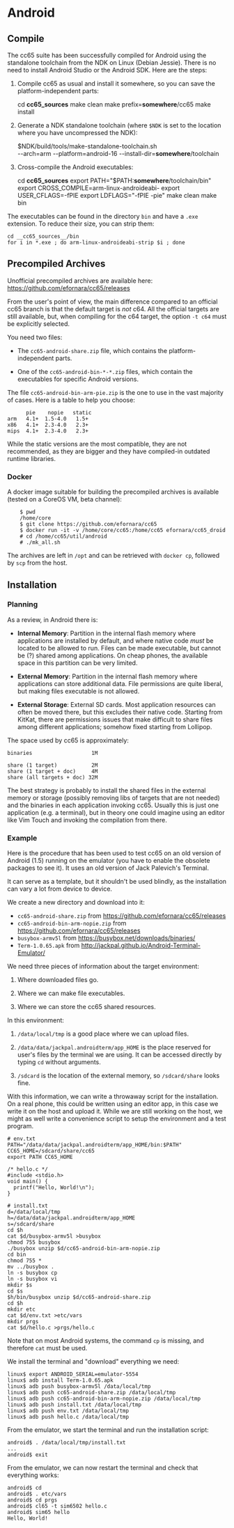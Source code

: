 # Android

## Compile

The cc65 suite has been successfully compiled for Android using the standalone toolchain from the NDK on Linux (Debian Jessie). There is no need to install Android Studio or the Android SDK. Here are the steps:

1) Compile cc65 as usual and install it somewhere, so you can save the platform-independent parts:

	cd __cc65_sources__
	make clean
	make
	prefix=__somewhere__/cc65 make install

2) Generate a NDK standalone toolchain (where `$NDK` is set to the location where you have uncompressed the NDK):

	$NDK/build/tools/make-standalone-toolchain.sh \
	--arch=arm --platform=android-16 --install-dir=__somewhere__/toolchain

3) Cross-compile the Android executables:

	cd __cc65_sources__
	export PATH="$PATH:__somewhere__/toolchain/bin"
	export CROSS_COMPILE=arm-linux-androideabi-
	export USER_CFLAGS=-fPIE
	export LDFLAGS="-fPIE -pie"
	make clean
	make bin

The executables can be found in the directory `bin` and have a `.exe` extension. To reduce their size, you can strip them:

	cd __cc65_sources__/bin
	for i in *.exe ; do arm-linux-androideabi-strip $i ; done

## Precompiled Archives

Unofficial precompiled archives are available here: https://github.com/efornara/cc65/releases

From the user's point of view, the main difference compared to an official cc65 branch is that the default target is *not* c64. All the official targets are still available, but, when compiling for the c64 target, the option `-t c64`
must be explicitly selected.

You need two files:

- The `cc65-android-share.zip` file, which contains the platform-independent parts.

- One of the `cc65-android-bin-*-*.zip` files, which contain the executables for specific Android versions.

The file `cc65-android-bin-arm-pie.zip` is the one to use in the vast majority of cases. Here is a table to help you choose:

          pie    nopie   static  
    arm   4.1+  1.5-4.0   1.5+   
    x86   4.1+  2.3-4.0   2.3+   
    mips  4.1+  2.3-4.0   2.3+   

While the static versions are the most compatible, they are not recommended, as they are bigger and they have compiled-in outdated runtime libraries.

### Docker

A docker image suitable for building the precompiled archives is available (tested on a CoreOS VM, beta channel):

        $ pwd
        /home/core
        $ git clone https://github.com/efornara/cc65
        $ docker run -it -v /home/core/cc65:/home/cc65 efornara/cc65_droid
        # cd /home/cc65/util/android
        # ./mk_all.sh

The archives are left in `/opt` and can be retrieved with `docker cp`, followed by `scp` from the host.

## Installation

### Planning

As a review, in Android there is:

- **Internal Memory**: Partition in the internal flash memory where applications are installed by default, and where native code *must* be located to be allowed to run.  Files can be made executable, but cannot be (?) shared among applications. On cheap phones, the available space in this partition can be very limited.

- **External Memory**: Partition in the internal flash memory where applications can store additional data. File permissions are quite liberal, but making files executable is not allowed.

- **External Storage**: External SD cards. Most application resources can often be moved there, but this excludes their native code. Starting from KitKat, there are permissions issues that make difficult to share files among different applications; somehow fixed starting from Lollipop.

The space used by cc65 is approximately:

    binaries                   1M

    share (1 target)           2M
    share (1 target + doc)     4M
    share (all targets + doc) 32M

The best strategy is probably to install the shared files in the external memory or storage (possibly removing libs of targets that are not needed) and the binaries in each application invoking cc65.  Usually this is just one application (e.g. a terminal), but in theory one could imagine using an editor like Vim Touch and invoking the compilation from there.

### Example

Here is the procedure that has been used to test cc65 on an old version of Android (1.5) running on the emulator (you have to enable the obsolete packages to see it). It uses an old version of Jack Palevich's Terminal.

It can serve as a template, but it shouldn't be used blindly, as the installation can vary a lot from device to device.

We create a new directory and download into it:

- `cc65-android-share.zip` from https://github.com/efornara/cc65/releases
- `cc65-android-bin-arm-nopie.zip` from https://github.com/efornara/cc65/releases
- `busybox-armv5l` from https://busybox.net/downloads/binaries/
- `Term-1.0.65.apk` from http://jackpal.github.io/Android-Terminal-Emulator/

We need three pieces of information about the target environment:

1. Where downloaded files go.

2. Where we can make file executables.

3. Where we can store the cc65 shared resources.

In this environment:

1. `/data/local/tmp` is a good place where we can upload files.

2. `/data/data/jackpal.androidterm/app_HOME` is the place reserved for user's files by the terminal we are using. It can be accessed directly by typing `cd` without arguments.

3. `/sdcard` is the location of the external memory, so `/sdcard/share` looks fine.

With this information, we can write a throwaway script for the installation. On a real phone, this could be written using an editor app, in this case we write it on the host and upload it. While we are still working on the host, we might as well write a convenience script to setup the environment and a test program.

	# env.txt
	PATH="/data/data/jackpal.androidterm/app_HOME/bin:$PATH"
	CC65_HOME=/sdcard/share/cc65
	export PATH CC65_HOME

	/* hello.c */
	#include <stdio.h>
	void main() {
	  printf("Hello, World!\n");
	}

	# install.txt
	d=/data/local/tmp
	h=/data/data/jackpal.androidterm/app_HOME
	s=/sdcard/share
	cd $h
	cat $d/busybox-armv5l >busybox
	chmod 755 busybox
	./busybox unzip $d/cc65-android-bin-arm-nopie.zip
	cd bin
	chmod 755 *
	mv ../busybox .
	ln -s busybox cp
	ln -s busybox vi
	mkdir $s
	cd $s
	$h/bin/busybox unzip $d/cc65-android-share.zip
	cd $h
	mkdir etc
	cat $d/env.txt >etc/vars
	mkdir prgs
	cat $d/hello.c >prgs/hello.c

Note that on most Android systems, the command `cp` is missing, and therefore `cat` must be used.

We install the terminal and "download" everything we need:

	linux$ export ANDROID_SERIAL=emulator-5554
	linux$ adb install Term-1.0.65.apk
	linux$ adb push busybox-armv5l /data/local/tmp
	linux$ adb push cc65-android-share.zip /data/local/tmp
	linux$ adb push cc65-android-bin-arm-nopie.zip /data/local/tmp
	linux$ adb push install.txt /data/local/tmp
	linux$ adb push env.txt /data/local/tmp
	linux$ adb push hello.c /data/local/tmp

From the emulator, we start the terminal and run the installation script:

	android$ . /data/local/tmp/install.txt
	...
	android$ exit

From the emulator, we can now restart the terminal and check that everything works:

	android$ cd
	android$ . etc/vars
	android$ cd prgs
	android$ cl65 -t sim6502 hello.c
	android$ sim65 hello
	Hello, World!
